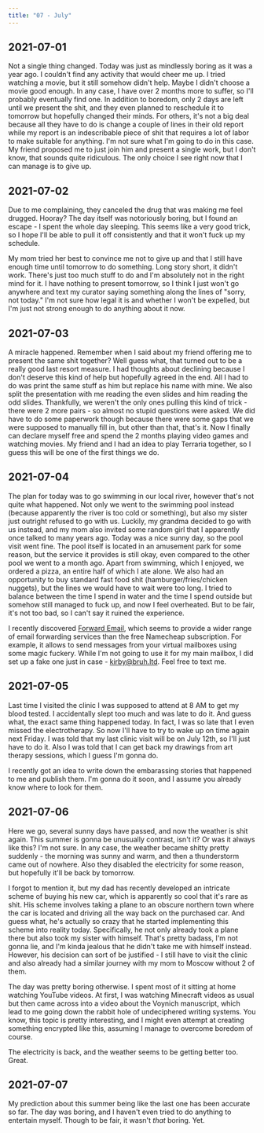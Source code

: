 ```yaml
---
title: "07 - July"
---
```


## 2021-07-01

Not a single thing changed. Today was just as mindlessly boring as it
was a year ago. I couldn't find any activity that would cheer me up. I
tried watching a movie, but it still somehow didn't help. Maybe I
didn't choose a movie good enough. In any case, I have over 2 months
more to suffer, so I'll probably eventually find one. In addition to
boredom, only 2 days are left until we present the shit, and they even
planned to reschedule it to tomorrow but hopefully changed their
minds. For others, it's not a big deal because all they have to do is
change a couple of lines in their old report while my report is an
indescribable piece of shit that requires a lot of labor to make
suitable for anything. I'm not sure what I'm going to do in this case.
My friend proposed me to just join him and present a single work, but
I don't know, that sounds quite ridiculous. The only choice I see
right now that I can manage is to give up.

## 2021-07-02

Due to me complaining, they canceled the drug that was making me feel
drugged. Hooray? The day itself was notoriously boring, but I found an
escape - I spent the whole day sleeping. This seems like a very good
trick, so I hope I'll be able to pull it off consistently and that it
won't fuck up my schedule.

My mom tried her best to convince me not to give up and that I still
have enough time until tomorrow to do something. Long story short, it
didn't work. There's just too much stuff to do and I'm absolutely not
in the right mind for it. I have nothing to present tomorrow, so I
think I just won't go anywhere and text my curator saying something
along the lines of "sorry, not today." I'm not sure how legal it is
and whether I won't be expelled, but I'm just not strong enough to do
anything about it now.

## 2021-07-03

A miracle happened. Remember when I said about my friend offering me
to present the same shit together? Well guess what, that turned out to
be a really good last resort measure. I had thoughts about declining
because I don't deserve this kind of help but hopefully agreed in the
end. All I had to do was print the same stuff as him but replace his
name with mine. We also split the presentation with me reading the
even slides and him reading the odd slides. Thankfully, we weren't the
only ones pulling this kind of trick - there were 2 more pairs - so
almost no stupid questions were asked. We did have to do some
paperwork though because there were some gaps that we were supposed to
manually fill in, but other than that, that's it. Now I finally can
declare myself free and spend the 2 months playing video games and
watching movies. My friend and I had an idea to play Terraria
together, so I guess this will be one of the first things we do.

## 2021-07-04

The plan for today was to go swimming in our local river, however
that's not quite what happened. Not only we went to the swimming pool
instead (because apparently the river is too cold or something), but
also my sister just outright refused to go with us. Luckily, my
grandma decided to go with us instead, and my mom also invited some
random girl that I apparently once talked to many years ago. Today was
a nice sunny day, so the pool visit went fine. The pool itself is
located in an amusement park for some reason, but the service it
provides is still okay, even compared to the other pool we went to a
month ago. Apart from swimming, which I enjoyed, we ordered a pizza,
an entire half of which I ate alone. We also had an opportunity to buy
standard fast food shit (hamburger/fries/chicken nuggets), but the
lines we would have to wait were too long. I tried to balance between
the time I spend in water and the time I spend outside but somehow
still managed to fuck up, and now I feel overheated. But to be fair,
it's not too bad, so I can't say it ruined the experience.

I recently discovered [Forward Email], which seems to provide a wider
range of email forwarding services than the free Namecheap
subscription. For example, it allows to send messages from your
virtual mailboxes using some magic fuckery. While I'm not going to use
it for my main mailbox, I did set up a fake one just in case -
kirby@bruh.ltd. Feel free to text me.

[Forward Email]: https://forwardemail.net/

## 2021-07-05

Last time I visited the clinic I was supposed to attend at 8 AM to get
my blood tested. I accidentally slept too much and was late to do it.
And guess what, the exact same thing happened today. In fact, I was so
late that I even missed the electrotherapy. So now I'll have to try to
wake up on time again next Friday. I was told that my last clinic
visit will be on July 12th, so I'll just have to do it. Also I was
told that I can get back my drawings from art therapy sessions, which
I guess I'm gonna do.

I recently got an idea to write down the embarassing stories that
happened to me and publish them. I'm gonna do it soon, and I assume
you already know where to look for them.

## 2021-07-06

Here we go, several sunny days have passed, and now the weather is
shit again. This summer is gonna be unusually contrast, isn't it? Or
was it always like this? I'm not sure. In any case, the weather became
shitty pretty suddenly - the morning was sunny and warm, and then a
thunderstorm came out of nowhere. Also they disabled the electricity
for some reason, but hopefully it'll be back by tomorrow.

I forgot to mention it, but my dad has recently developed an intricate
scheme of buying his new car, which is apparently so cool that it's
rare as shit. His scheme involves taking a plane to an obscure
northern town where the car is located and driving all the way back on
the purchased car. And guess what, he's actually so crazy that he
started implementing this scheme into reality today. Specifically, he
not only already took a plane there but also took my sister with
himself. That's pretty badass, I'm not gonna lie, and I'm kinda
jealous that he didn't take me with himself instead. However, his
decision can sort of be justified - I still have to visit the clinic
and also already had a similar journey with my mom to Moscow without 2
of them.

The day was pretty boring otherwise. I spent most of it sitting at
home watching YouTube videos. At first, I was watching Minecraft
videos as usual but then came across into a video about the Voynich
manuscript, which lead to me going down the rabbit hole of
undeciphered writing systems. You know, this topic is pretty
interesting, and I might even attempt at creating something encrypted
like this, assuming I manage to overcome boredom of course.

The electricity is back, and the weather seems to be getting better
too. Great.

## 2021-07-07

My prediction about this summer being like the last one has been
accurate so far. The day was boring, and I haven't even tried to do
anything to entertain myself. Though to be fair, it wasn't *that*
boring. Yet.

